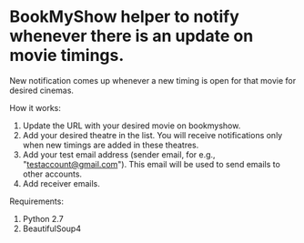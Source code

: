 # BookMyShow helper to notify whenever there is an update on movie timings.
New notification comes up whenever a new timing is open for that movie for desired cinemas.

How it works:
1. Update the URL with your desired movie on bookmyshow.
2. Add your desired theatre in the list. You will receive notifications only when new timings are added in these theatres.
2. Add your test email address (sender email, for e.g., "testaccount@gmail.com"). This email will be used to send emails to other accounts.
3. Add receiver emails.

Requirements:
1. Python 2.7
2. BeautifulSoup4
